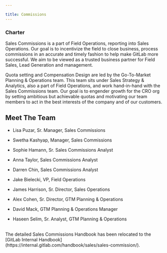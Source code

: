 ```yaml
---

title: Commissions
---
```




### **Charter**

Sales Commissions is a part of Field Operations, reporting into Sales Operations. Our goal is to incentivize the field to close business, process commissions in an accurate and timely fashion to help make GitLab more successful. We aim to be viewed as a trusted business partner for Field Sales, Lead Generation and management.

Quota setting and Compensation Design are led by the Go-To-Market Planning & Operations team. This team sits under Sales Strategy & Analytics, also a part of Field Operations, and work hand-in-hand with the Sales Commissions team. Our goal is to engender growth for the CRO org by setting ambitious but achievable quotas and motivating our team members to act in the best interests of the company and of our customers.


## **Meet The Team**

- Lisa Puzar, Sr. Manager, Sales Commissions
- Swetha Kashyap, Manager, Sales Commissions
- Sophie Hamann, Sr. Sales Commissions Analyst
- Anna Taylor, Sales Commissions Analyst
- Darren Chin, Sales Commissions Analyst

- Jake Bielecki, VP, Field Operations
- James Harrison, Sr. Director, Sales Operations
- Alex Cohen, Sr. Director, GTM Planning & Operations
- David Mack, GTM Planning & Operations Manager
- Haseen Selim, Sr. Analyst, GTM Planning & Operations

<BR>
The detailed Sales Commissions Handbook has been relocated to the [GitLab Internal Handbook](https://internal.gitlab.com/handbook/sales/sales-commission/).
